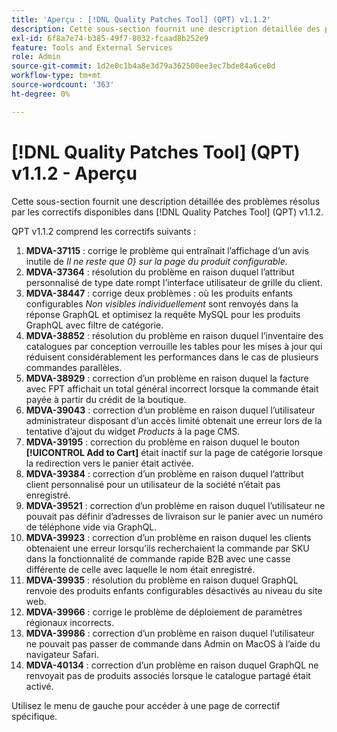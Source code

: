```yaml
---
title: 'Aperçu : [!DNL Quality Patches Tool] (QPT) v1.1.2'
description: Cette sous-section fournit une description détaillée des problèmes résolus par les correctifs disponibles dans [!DNL Quality Patches Tool] (QPT) v1.1.2.
exl-id: 6f8a7e74-b385-49f7-8032-fcaad8b252e9
feature: Tools and External Services
role: Admin
source-git-commit: 1d2e0c1b4a8e3d79a362500ee3ec7bde84a6ce0d
workflow-type: tm+mt
source-wordcount: '363'
ht-degree: 0%

---
```


# [!DNL Quality Patches Tool] (QPT) v1.1.2 - Aperçu

Cette sous-section fournit une description détaillée des problèmes résolus par les correctifs disponibles dans [!DNL Quality Patches Tool] (QPT) v1.1.2.

QPT v1.1.2 comprend les correctifs suivants :

1. **MDVA-37115** : corrige le problème qui entraînait l’affichage d’un avis inutile de *Il ne reste que 0} sur la page du produit configurable.*
1. **MDVA-37364** : résolution du problème en raison duquel l’attribut personnalisé de type date rompt l’interface utilisateur de grille du client.
1. **MDVA-38447** : corrige deux problèmes : où les produits enfants configurables *Non visibles individuellement* sont renvoyés dans la réponse GraphQL et optimisez la requête MySQL pour les produits GraphQL avec filtre de catégorie.
1. **MDVA-38852** : résolution du problème en raison duquel l’inventaire des catalogues par conception verrouille les tables pour les mises à jour qui réduisent considérablement les performances dans le cas de plusieurs commandes parallèles.
1. **MDVA-38929** : correction d’un problème en raison duquel la facture avec FPT affichait un total général incorrect lorsque la commande était payée à partir du crédit de la boutique.
1. **MDVA-39043** : correction d’un problème en raison duquel l’utilisateur administrateur disposant d’un accès limité obtenait une erreur lors de la tentative d’ajout du widget *Products* à la page CMS.
1. **MDVA-39195** : correction du problème en raison duquel le bouton **[!UICONTROL Add to Cart]** était inactif sur la page de catégorie lorsque la redirection vers le panier était activée.
1. **MDVA-39384** : correction d’un problème en raison duquel l’attribut client personnalisé pour un utilisateur de la société n’était pas enregistré.
1. **MDVA-39521** : correction d’un problème en raison duquel l’utilisateur ne pouvait pas définir d’adresses de livraison sur le panier avec un numéro de téléphone vide via GraphQL.
1. **MDVA-39923** : correction d’un problème en raison duquel les clients obtenaient une erreur lorsqu’ils recherchaient la commande par SKU dans la fonctionnalité de commande rapide B2B avec une casse différente de celle avec laquelle le nom était enregistré.
1. **MDVA-39935** : résolution du problème en raison duquel GraphQL renvoie des produits enfants configurables désactivés au niveau du site web.
1. **MDVA-39966** : corrige le problème de déploiement de paramètres régionaux incorrects.
1. **MDVA-39986** : correction d’un problème en raison duquel l’utilisateur ne pouvait pas passer de commande dans Admin on MacOS à l’aide du navigateur Safari.
1. **MDVA-40134** : correction d’un problème en raison duquel GraphQL ne renvoyait pas de produits associés lorsque le catalogue partagé était activé.

Utilisez le menu de gauche pour accéder à une page de correctif spécifique.
